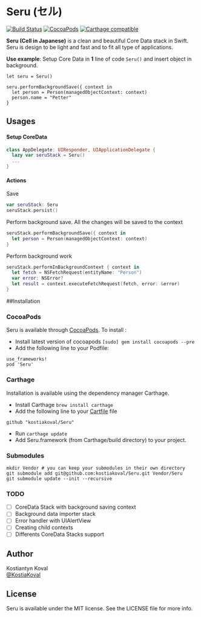 Seru (セル) 
=====
[![Build Status](https://travis-ci.org/kostiakoval/Seru.svg?branch=develop)](https://travis-ci.org/kostiakoval/Seru) 
[![CocoaPods](https://img.shields.io/cocoapods/v/Seru.svg)]()
[![Carthage compatible](https://img.shields.io/badge/Carthage-compatible-4BC51D.svg?style=flat)](https://github.com/Carthage/Carthage)

**Seru (Cell in Japanese)** is a clean and beautiful Core Data stack in Swift.  
Seru is design to be light and fast and to fit all type of applications.  

**Use example**: Setup Core Data in **1** line of code `Seru()` 
and insert object in background.

```
let seru = Seru()

seru.performBackgroundSave({ context in
  let person = Person(managedObjectContext: context)
  person.name = "Petter"
}
``` 
 
## Usages

#### Setup CoreData

```swift
class AppDelegate: UIResponder, UIApplicationDelegate {            
  lazy var seruStack = Seru()
  ...
}
```

#### Actions 

Save
```swift
var seruStack: Seru
seruStack.persist()
```

Perform background save.
All the changes will be saved to the context
```swift
seruStack.performBackgroundSave({ context in
  let person = Person(managedObjectContext: context)
}
```

Perform background work
```swift
seruStack.performInBackgroundContext { context in
  let fetch = NSFetchRequest(entityName: "Person")
  var error: NSError?
  let result = context.executeFetchRequest(fetch, error: &error)
}
```



##Installation

### CocoaPods
Seru is available through [CocoaPods](http://cocoapods.org). To install :

 - Install latest version of cocoapods `[sudo] gem install cocoapods --pre`
 - Add the following line to your Podfile:
 
```
use_frameworks!
pod 'Seru'
```

### Carthage
Installation is available using the dependency manager Carthage.

 - Install Carthage `brew install carthage`
 - Add the following line to your [Cartfile](https://github.com/Carthage/Carthage/blob/master/Documentation/Artifacts.md#cartfile) file

```
github "kostiakoval/Seru"
```
-  Run `carthage update`
-  Add Seru.framework (from Carthage/build directory) to your project.

### Submodules

```
mkdir Vendor # you can keep your submodules in their own directory
git submodule add git@github.com:kostiakoval/Seru.git Vendor/Seru
git submodule update --init --recursive
```

### TODO
- [ ] CoreData Stack with background saving context
- [ ] Background data importer stack
- [ ] Error handler with UIAlertView
- [ ] Creating child contexts
- [ ] Differents CoreData Stacks support

## Author

Kostiantyn Koval  
[@KostiaKoval](https://twitter.com/KostiaKoval)

## License

Seru is available under the MIT license. See the LICENSE file for more info.


